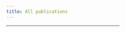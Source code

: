 ```yaml
---
title: All publications
---
```


<div class="columns is-desktop">
  <div class="column is-10 is-offset-1">
    <div id="bibtex_display_box">
      <span id="bibtex_display" align="justify"></span>
    </div>
  </div>
</div>
<iframe onload="loading_bibs()" height="0"></iframe> 

